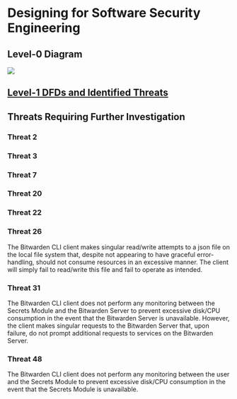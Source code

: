 # Designing for Software Security Engineering

## Level-0 Diagram
![](https://github.com/caseyschmitz/CYBR8420-GotRoot/blob/master/Images/L0_Bitwarden.png)

## [Level-1 DFDs and Identified Threats](https://github.com/caseyschmitz/CYBR8420-GotRoot/blob/master/Images/DFD_Bitwarden.htm)


## Threats Requiring Further Investigation

### Threat 2

### Threat 3


### Threat 7

### Threat 20

### Threat 22

### Threat 26
The Bitwarden CLI client makes singular read/write attempts to a json file on the local file system that, despite not appearing to have graceful error-handling, should not consume resources in an excessive manner. The client will simply fail to read/write this file and fail to operate as intended.

### Threat 31
The Bitwarden CLI client does not perform any monitoring between the Secrets Module and the Bitwarden Server to prevent excessive disk/CPU consumption in the event that the Bitwarden Server is unavailable. However, the client makes singular requests to the Bitwarden Server that, upon failure, do not prompt additional requests to services on the Bitwarden Server.

### Threat 48
The Bitwarden CLI client does not perform any monitoring between the user and the Secrets Module to prevent excessive disk/CPU consumption in the event that the Secrets Module is unavailable.
